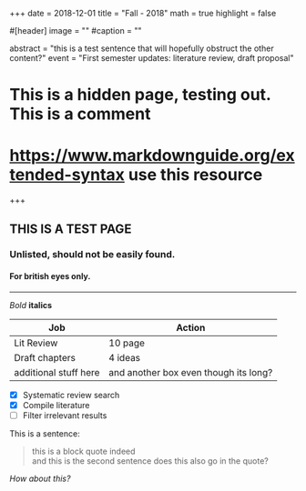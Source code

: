 +++
date = 2018-12-01
title = "Fall - 2018"
math = true 
highlight = false

#[header] image = "" 
#caption = ""

abstract = "this is a test sentence that will hopefully obstruct the other content?"
event = "First semester updates: literature review, draft proposal"


# This is a hidden page, testing out. This is a comment
# https://www.markdownguide.org/extended-syntax use this resource

+++



## THIS IS A TEST PAGE
### Unlisted, should not be easily found. 
#### For british eyes only.
___

*Bold*
**italics**

| Job         | Action      |
| ------- | ----- |
| Lit Review  | 10 page     |
| Draft chapters  | 4 ideas      |
| additional stuff here | and another box even though its long?|


- [x] Systematic review search
- [x] Compile literature
- [ ] Filter irrelevant results

This is a sentence:

>this is a block quote indeed <br> and this is the second sentence
does this also go in the quote?

*How about this?*
